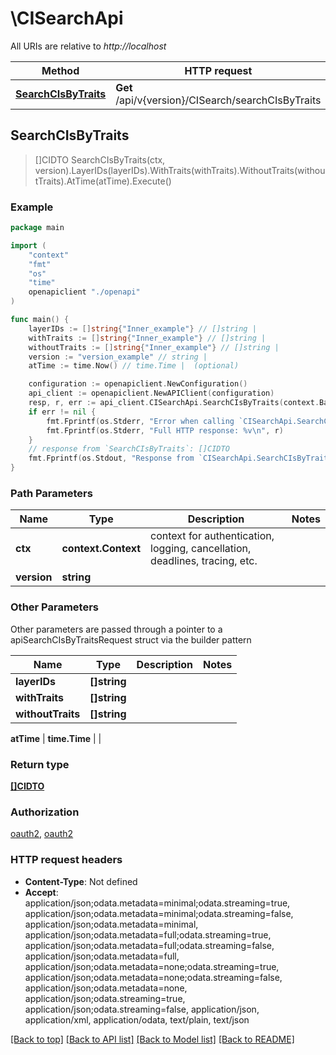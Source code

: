 # \CISearchApi

All URIs are relative to *http://localhost*

Method | HTTP request | Description
------------- | ------------- | -------------
[**SearchCIsByTraits**](CISearchApi.md#SearchCIsByTraits) | **Get** /api/v{version}/CISearch/searchCIsByTraits | 



## SearchCIsByTraits

> []CIDTO SearchCIsByTraits(ctx, version).LayerIDs(layerIDs).WithTraits(withTraits).WithoutTraits(withoutTraits).AtTime(atTime).Execute()



### Example

```go
package main

import (
    "context"
    "fmt"
    "os"
    "time"
    openapiclient "./openapi"
)

func main() {
    layerIDs := []string{"Inner_example"} // []string | 
    withTraits := []string{"Inner_example"} // []string | 
    withoutTraits := []string{"Inner_example"} // []string | 
    version := "version_example" // string | 
    atTime := time.Now() // time.Time |  (optional)

    configuration := openapiclient.NewConfiguration()
    api_client := openapiclient.NewAPIClient(configuration)
    resp, r, err := api_client.CISearchApi.SearchCIsByTraits(context.Background(), version).LayerIDs(layerIDs).WithTraits(withTraits).WithoutTraits(withoutTraits).AtTime(atTime).Execute()
    if err != nil {
        fmt.Fprintf(os.Stderr, "Error when calling `CISearchApi.SearchCIsByTraits``: %v\n", err)
        fmt.Fprintf(os.Stderr, "Full HTTP response: %v\n", r)
    }
    // response from `SearchCIsByTraits`: []CIDTO
    fmt.Fprintf(os.Stdout, "Response from `CISearchApi.SearchCIsByTraits`: %v\n", resp)
}
```

### Path Parameters


Name | Type | Description  | Notes
------------- | ------------- | ------------- | -------------
**ctx** | **context.Context** | context for authentication, logging, cancellation, deadlines, tracing, etc.
**version** | **string** |  | 

### Other Parameters

Other parameters are passed through a pointer to a apiSearchCIsByTraitsRequest struct via the builder pattern


Name | Type | Description  | Notes
------------- | ------------- | ------------- | -------------
 **layerIDs** | **[]string** |  | 
 **withTraits** | **[]string** |  | 
 **withoutTraits** | **[]string** |  | 

 **atTime** | **time.Time** |  | 

### Return type

[**[]CIDTO**](CIDTO.md)

### Authorization

[oauth2](../README.md#oauth2), [oauth2](../README.md#oauth2)

### HTTP request headers

- **Content-Type**: Not defined
- **Accept**: application/json;odata.metadata=minimal;odata.streaming=true, application/json;odata.metadata=minimal;odata.streaming=false, application/json;odata.metadata=minimal, application/json;odata.metadata=full;odata.streaming=true, application/json;odata.metadata=full;odata.streaming=false, application/json;odata.metadata=full, application/json;odata.metadata=none;odata.streaming=true, application/json;odata.metadata=none;odata.streaming=false, application/json;odata.metadata=none, application/json;odata.streaming=true, application/json;odata.streaming=false, application/json, application/xml, application/odata, text/plain, text/json

[[Back to top]](#) [[Back to API list]](../README.md#documentation-for-api-endpoints)
[[Back to Model list]](../README.md#documentation-for-models)
[[Back to README]](../README.md)

